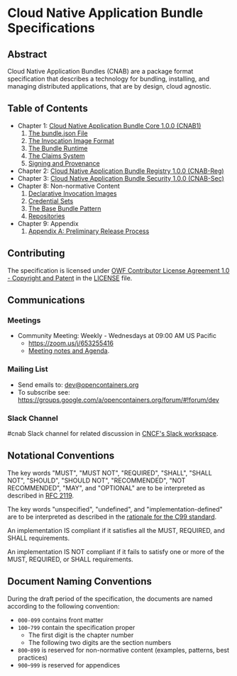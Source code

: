 # Cloud Native Application Bundle Specifications

## Abstract

Cloud Native Application Bundles (CNAB) are a package format specification that describes a technology for bundling, installing, and managing distributed applications, that are by design, cloud agnostic.

## Table of Contents

- Chapter 1: [Cloud Native Application Bundle Core 1.0.0 (CNAB1)](100-CNAB.md)
  1. [The bundle.json File](101-bundle-json.md)
  1. [The Invocation Image Format](102-invocation-image.md)
  1. [The Bundle Runtime](103-bundle-runtime.md)
  1. [The Claims System](104-claims.md)
  1. [Signing and Provenance](105-signing.md)
- Chapter 2: [Cloud Native Application Bundle Registry 1.0.0 (CNAB-Reg)](200-cnab-registries.md)
- Chapter 3: [Cloud Native Application Bundle Security 1.0.0 (CNAB-Sec)](300-cnab-security.md)
- Chapter 8: Non-normative Content
  1. [Declarative Invocation Images](801-declarative-images.md)
  1. [Credential Sets](802-credential-sets.md)
  1. [The Base Bundle Pattern](803-base-bundles.md)
  1. [Repositories](804-repositories.md)
- Chapter 9: Appendix
  1. [Appendix A: Preliminary Release Process](901-process.md)

## Contributing

The specification is licensed under [OWF Contributor License Agreement 1.0 - Copyright and Patent](http://www.openwebfoundation.org/legal/the-owf-1-0-agreements/owf-contributor-license-agreement-1-0---copyright-and-patent) in the [LICENSE](./LICENSE) file.

## Communications

### Meetings
* Community Meeting: Weekly - Wednesdays at 09:00 AM US Pacific
  * https://zoom.us/j/653255416
  * [Meeting notes and Agenda](https://aka.ms/cnab/meeting).

### Mailing List
- Send emails to: [dev@opencontainers.org](mailto:dev@opencontainers.org)
- To subscribe see: https://groups.google.com/a/opencontainers.org/forum/#!forum/dev

### Slack Channel
#cnab Slack channel for related discussion in
[CNCF's Slack workspace](https://slack.cncf.io/).

## Notational Conventions

The key words "MUST", "MUST NOT", "REQUIRED", "SHALL", "SHALL NOT", "SHOULD", "SHOULD NOT", "RECOMMENDED", "NOT RECOMMENDED", "MAY", and "OPTIONAL" are to be interpreted as described in [RFC 2119][rfc2119].

The key words "unspecified", "undefined", and "implementation-defined" are to be interpreted as described in the [rationale for the C99 standard][c99-unspecified].

An implementation IS compliant if it satisfies all the MUST, REQUIRED, and SHALL requirements.

An implementation IS NOT compliant if it fails to satisfy one or more of the MUST, REQUIRED, or SHALL requirements.

[c99-unspecified]: http://www.open-std.org/jtc1/sc22/wg14/www/C99RationaleV5.10.pdf#page=18
[rfc2119]: http://tools.ietf.org/html/rfc2119

## Document Naming Conventions

During the draft period of the specification, the documents are named according to the following convention:

- `000-099` contains front matter
- `100`-`799` contain the specification proper
  - The first digit is the chapter number
  - The following two digits are the section numbers
- `800`-`899` is reserved for non-normative content (examples, patterns, best practices)
- `900`-`999` is reserved for appendices
